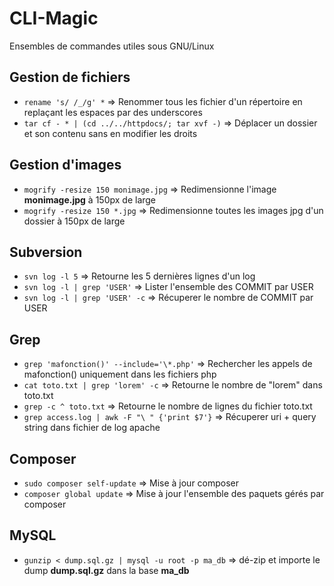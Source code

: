 CLI-Magic
=========

Ensembles de commandes utiles sous GNU/Linux
## Gestion de fichiers
 - `rename 's/ /_/g' *` => Renommer tous les fichier d'un répertoire en replaçant les espaces par des underscores
 - `tar cf - * | (cd ../../httpdocs/; tar xvf -)` => Déplacer un dossier et son contenu sans en modifier les droits

## Gestion d'images
 - `mogrify -resize 150 monimage.jpg` => Redimensionne l'image **monimage.jpg** à 150px de large
 - `mogrify -resize 150 *.jpg` => Redimensionne toutes les images jpg d'un dossier à 150px de large

## Subversion
 - `svn log -l 5` => Retourne les 5 dernières lignes d'un log
 - `svn log -l | grep 'USER'` => Lister l'ensemble des COMMIT par USER
 - `svn log -l | grep 'USER' -c` => Récuperer le nombre de COMMIT par USER

## Grep
 - `grep 'mafonction()' --include='\*.php'` => Rechercher les appels de mafonction() uniquement dans les fichiers php
 - `cat toto.txt | grep 'lorem' -c` => Retourne le nombre de "lorem" dans toto.txt
 - `grep -c ^ toto.txt` => Retourne le nombre de lignes du fichier toto.txt
 - `grep access.log | awk -F "\ " {'print $7'}` => Récuperer uri + query string dans fichier de log apache

## Composer
 - `sudo composer self-update` => Mise à jour composer
 - `composer global update` => Mise à jour l'ensemble des paquets gérés par composer
## MySQL
 - `gunzip < dump.sql.gz | mysql -u root -p ma_db` => dé-zip et importe le dump **dump.sql.gz** dans la base **ma_db**
